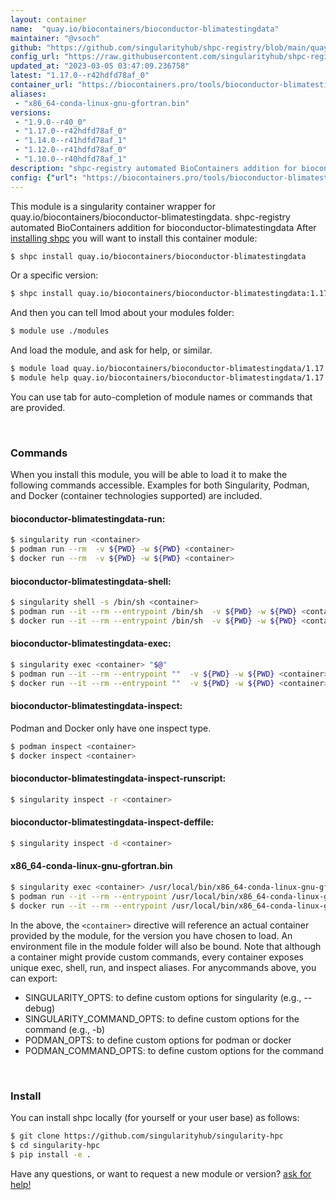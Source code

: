```yaml
---
layout: container
name:  "quay.io/biocontainers/bioconductor-blimatestingdata"
maintainer: "@vsoch"
github: "https://github.com/singularityhub/shpc-registry/blob/main/quay.io/biocontainers/bioconductor-blimatestingdata/container.yaml"
config_url: "https://raw.githubusercontent.com/singularityhub/shpc-registry/main/quay.io/biocontainers/bioconductor-blimatestingdata/container.yaml"
updated_at: "2023-03-05 03:47:09.236758"
latest: "1.17.0--r42hdfd78af_0"
container_url: "https://biocontainers.pro/tools/bioconductor-blimatestingdata"
aliases:
 - "x86_64-conda-linux-gnu-gfortran.bin"
versions:
 - "1.9.0--r40_0"
 - "1.17.0--r42hdfd78af_0"
 - "1.14.0--r41hdfd78af_1"
 - "1.12.0--r41hdfd78af_0"
 - "1.10.0--r40hdfd78af_1"
description: "shpc-registry automated BioContainers addition for bioconductor-blimatestingdata"
config: {"url": "https://biocontainers.pro/tools/bioconductor-blimatestingdata", "maintainer": "@vsoch", "description": "shpc-registry automated BioContainers addition for bioconductor-blimatestingdata", "latest": {"1.17.0--r42hdfd78af_0": "sha256:8d1a247e0f4f0b7393219b19729ee6ae0b2974091000dc6d26416da8920dfe7a"}, "tags": {"1.9.0--r40_0": "sha256:e49df655d63121d55ccb57e7725b0f4f5ccf83f14ea8b409b8e0499398947cc2", "1.17.0--r42hdfd78af_0": "sha256:8d1a247e0f4f0b7393219b19729ee6ae0b2974091000dc6d26416da8920dfe7a", "1.14.0--r41hdfd78af_1": "sha256:8976e75b6078c9ff1e95213fd4d531b0fe6fcfc191e459988e1e32b914702540", "1.12.0--r41hdfd78af_0": "sha256:a618b20908033aa4b83f5ab9fddc3cc6081904084161b94311a2a01b6fd2c1fe", "1.10.0--r40hdfd78af_1": "sha256:1d7818236eaa808f4430a97ca17be81bdc533f87e7848650f439d2439dac64b4"}, "docker": "quay.io/biocontainers/bioconductor-blimatestingdata", "aliases": {"x86_64-conda-linux-gnu-gfortran.bin": "/usr/local/bin/x86_64-conda-linux-gnu-gfortran.bin"}}
---
```


This module is a singularity container wrapper for quay.io/biocontainers/bioconductor-blimatestingdata.
shpc-registry automated BioContainers addition for bioconductor-blimatestingdata
After [installing shpc](#install) you will want to install this container module:


```bash
$ shpc install quay.io/biocontainers/bioconductor-blimatestingdata
```

Or a specific version:

```bash
$ shpc install quay.io/biocontainers/bioconductor-blimatestingdata:1.17.0--r42hdfd78af_0
```

And then you can tell lmod about your modules folder:

```bash
$ module use ./modules
```

And load the module, and ask for help, or similar.

```bash
$ module load quay.io/biocontainers/bioconductor-blimatestingdata/1.17.0--r42hdfd78af_0
$ module help quay.io/biocontainers/bioconductor-blimatestingdata/1.17.0--r42hdfd78af_0
```

You can use tab for auto-completion of module names or commands that are provided.

<br>

### Commands

When you install this module, you will be able to load it to make the following commands accessible.
Examples for both Singularity, Podman, and Docker (container technologies supported) are included.

#### bioconductor-blimatestingdata-run:

```bash
$ singularity run <container>
$ podman run --rm  -v ${PWD} -w ${PWD} <container>
$ docker run --rm  -v ${PWD} -w ${PWD} <container>
```

#### bioconductor-blimatestingdata-shell:

```bash
$ singularity shell -s /bin/sh <container>
$ podman run --it --rm --entrypoint /bin/sh  -v ${PWD} -w ${PWD} <container>
$ docker run --it --rm --entrypoint /bin/sh  -v ${PWD} -w ${PWD} <container>
```

#### bioconductor-blimatestingdata-exec:

```bash
$ singularity exec <container> "$@"
$ podman run --it --rm --entrypoint ""  -v ${PWD} -w ${PWD} <container> "$@"
$ docker run --it --rm --entrypoint ""  -v ${PWD} -w ${PWD} <container> "$@"
```

#### bioconductor-blimatestingdata-inspect:

Podman and Docker only have one inspect type.

```bash
$ podman inspect <container>
$ docker inspect <container>
```

#### bioconductor-blimatestingdata-inspect-runscript:

```bash
$ singularity inspect -r <container>
```

#### bioconductor-blimatestingdata-inspect-deffile:

```bash
$ singularity inspect -d <container>
```


#### x86_64-conda-linux-gnu-gfortran.bin

```bash
$ singularity exec <container> /usr/local/bin/x86_64-conda-linux-gnu-gfortran.bin
$ podman run --it --rm --entrypoint /usr/local/bin/x86_64-conda-linux-gnu-gfortran.bin   -v ${PWD} -w ${PWD} <container> -c " $@"
$ docker run --it --rm --entrypoint /usr/local/bin/x86_64-conda-linux-gnu-gfortran.bin   -v ${PWD} -w ${PWD} <container> -c " $@"
```



In the above, the `<container>` directive will reference an actual container provided
by the module, for the version you have chosen to load. An environment file in the
module folder will also be bound. Note that although a container
might provide custom commands, every container exposes unique exec, shell, run, and
inspect aliases. For anycommands above, you can export:

 - SINGULARITY_OPTS: to define custom options for singularity (e.g., --debug)
 - SINGULARITY_COMMAND_OPTS: to define custom options for the command (e.g., -b)
 - PODMAN_OPTS: to define custom options for podman or docker
 - PODMAN_COMMAND_OPTS: to define custom options for the command

<br>

### Install

You can install shpc locally (for yourself or your user base) as follows:

```bash
$ git clone https://github.com/singularityhub/singularity-hpc
$ cd singularity-hpc
$ pip install -e .
```

Have any questions, or want to request a new module or version? [ask for help!](https://github.com/singularityhub/singularity-hpc/issues)